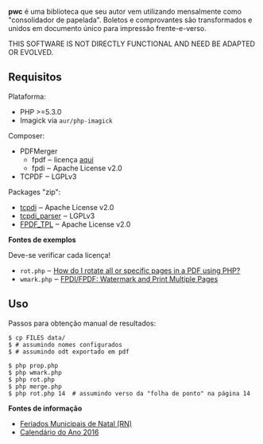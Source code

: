 **pwc** é uma biblioteca que seu autor vem utilizando mensalmente como "consolidador de papelada". Boletos e comprovantes são transformados e unidos em documento único para impressão frente-e-verso.

THIS SOFTWARE IS NOT DIRECTLY FUNCTIONAL AND NEED BE ADAPTED OR EVOLVED.

## Requisitos

Plataforma:

- PHP >=5.3.0
- Imagick via `aur/php-imagick`

Composer:

- PDFMerger
  - fpdf ‒ licença [aqui][fpdf-license]
  - fpdi ‒ Apache License v2.0
- TCPDF ‒ LGPLv3

[fpdf-license]: /myokyawhtun/PDFMerger/blob/master/fpdf/license.txt

Packages "zip":

- [tcpdi](https://github.com/pauln/tcpdi) ‒ Apache License v2.0
- [tcpdi_parser](https://github.com/pauln/tcpdi_parser) ‒ LGPLv3
- [FPDF_TPL](https://www.setasign.com/products/fpdi/downloads/#package-10102) ‒ Apache License v2.0

**Fontes de exemplos**

Deve-se verificar cada licença!

- `rot.php` ‒ [How do I rotate all or specific pages in a PDF using PHP?](http://stackoverflow.com/questions/38111815/how-do-i-rotate-all-or-specific-pages-in-a-pdf-using-php)
- `wmark.php` ‒ [FPDI/FPDF: Watermark and Print Multiple Pages](http://stackoverflow.com/questions/10468478/fpdi-fpdf-watermark-and-print-multiple-pages)

## Uso

Passos para obtenção manual de resultados:

```console
$ cp FILES data/
$ # assumindo nomes configurados
$ # assumindo odt exportado em pdf

$ php prop.php
$ php wmark.php
$ php rot.php
$ php merge.php
$ php rot.php 14  # assumindo verso da "folha de ponto" na página 14
```

**Fontes de informação**

- [Feriados Municipais de Natal (RN)][feriados]
- [Calendário do Ano 2016][calendário]

[feriados]: http://www.feriadosmunicipais.com.br/rio-grande-do-norte/natal/
[calendário]: http://www.calendario-365.com.br/calend%C3%A1rio-2016.html

